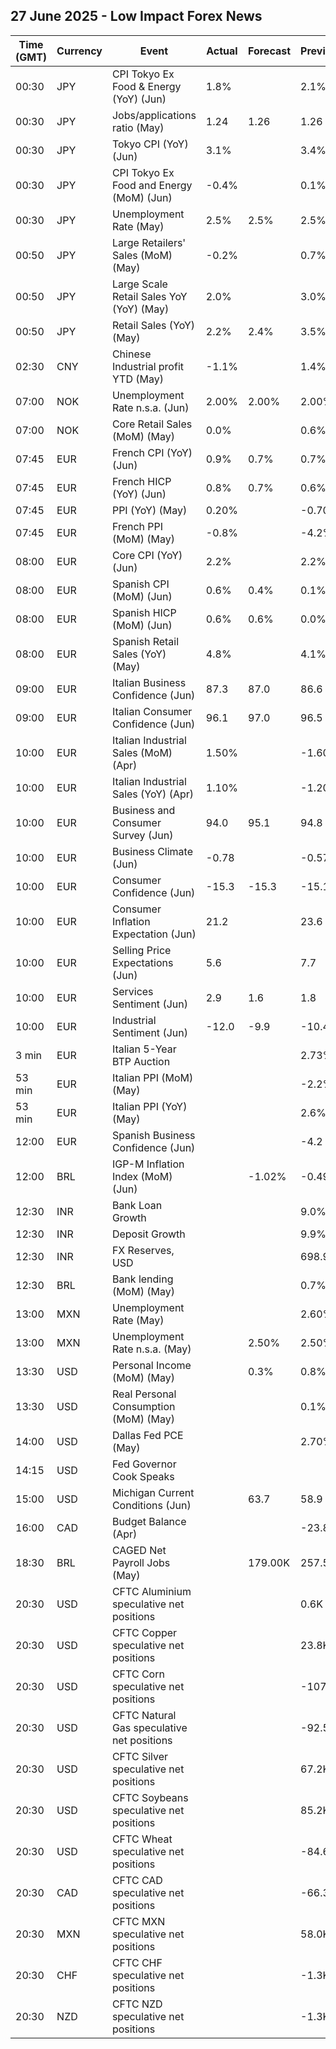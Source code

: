 ## 27 June 2025 - Low Impact Forex News

| Time (GMT) | Currency | Event | Actual | Forecast | Previous |
|------|----------|-------|--------|----------|----------|
| 00:30 | JPY | CPI Tokyo Ex Food & Energy (YoY) (Jun) | 1.8% |  | 2.1% |
| 00:30 | JPY | Jobs/applications ratio (May) | 1.24 | 1.26 | 1.26 |
| 00:30 | JPY | Tokyo CPI (YoY) (Jun) | 3.1% |  | 3.4% |
| 00:30 | JPY | CPI Tokyo Ex Food and Energy (MoM) (Jun) | -0.4% |  | 0.1% |
| 00:30 | JPY | Unemployment Rate (May) | 2.5% | 2.5% | 2.5% |
| 00:50 | JPY | Large Retailers' Sales (MoM) (May) | -0.2% |  | 0.7% |
| 00:50 | JPY | Large Scale Retail Sales YoY (YoY) (May) | 2.0% |  | 3.0% |
| 00:50 | JPY | Retail Sales (YoY) (May) | 2.2% | 2.4% | 3.5% |
| 02:30 | CNY | Chinese Industrial profit YTD (May) | -1.1% |  | 1.4% |
| 07:00 | NOK | Unemployment Rate n.s.a. (Jun) | 2.00% | 2.00% | 2.00% |
| 07:00 | NOK | Core Retail Sales (MoM) (May) | 0.0% |  | 0.6% |
| 07:45 | EUR | French CPI (YoY) (Jun) | 0.9% | 0.7% | 0.7% |
| 07:45 | EUR | French HICP (YoY) (Jun) | 0.8% | 0.7% | 0.6% |
| 07:45 | EUR | PPI (YoY) (May) | 0.20% |  | -0.70% |
| 07:45 | EUR | French PPI (MoM) (May) | -0.8% |  | -4.2% |
| 08:00 | EUR | Core CPI (YoY) (Jun) | 2.2% |  | 2.2% |
| 08:00 | EUR | Spanish CPI (MoM) (Jun) | 0.6% | 0.4% | 0.1% |
| 08:00 | EUR | Spanish HICP (MoM) (Jun) | 0.6% | 0.6% | 0.0% |
| 08:00 | EUR | Spanish Retail Sales (YoY) (May) | 4.8% |  | 4.1% |
| 09:00 | EUR | Italian Business Confidence (Jun) | 87.3 | 87.0 | 86.6 |
| 09:00 | EUR | Italian Consumer Confidence (Jun) | 96.1 | 97.0 | 96.5 |
| 10:00 | EUR | Italian Industrial Sales (MoM) (Apr) | 1.50% |  | -1.60% |
| 10:00 | EUR | Italian Industrial Sales (YoY) (Apr) | 1.10% |  | -1.20% |
| 10:00 | EUR | Business and Consumer Survey (Jun) | 94.0 | 95.1 | 94.8 |
| 10:00 | EUR | Business Climate (Jun) | -0.78 |  | -0.57 |
| 10:00 | EUR | Consumer Confidence (Jun) | -15.3 | -15.3 | -15.1 |
| 10:00 | EUR | Consumer Inflation Expectation (Jun) | 21.2 |  | 23.6 |
| 10:00 | EUR | Selling Price Expectations (Jun) | 5.6 |  | 7.7 |
| 10:00 | EUR | Services Sentiment (Jun) | 2.9 | 1.6 | 1.8 |
| 10:00 | EUR | Industrial Sentiment (Jun) | -12.0 | -9.9 | -10.4 |
| 3 min | EUR | Italian 5-Year BTP Auction |  |  | 2.73% |
| 53 min | EUR | Italian PPI (MoM) (May) |  |  | -2.2% |
| 53 min | EUR | Italian PPI (YoY) (May) |  |  | 2.6% |
| 12:00 | EUR | Spanish Business Confidence (Jun) |  |  | -4.2 |
| 12:00 | BRL | IGP-M Inflation Index (MoM) (Jun) |  | -1.02% | -0.49% |
| 12:30 | INR | Bank Loan Growth |  |  | 9.0% |
| 12:30 | INR | Deposit Growth |  |  | 9.9% |
| 12:30 | INR | FX Reserves, USD |  |  | 698.95B |
| 12:30 | BRL | Bank lending (MoM) (May) |  |  | 0.7% |
| 13:00 | MXN | Unemployment Rate (May) |  |  | 2.60% |
| 13:00 | MXN | Unemployment Rate n.s.a. (May) |  | 2.50% | 2.50% |
| 13:30 | USD | Personal Income (MoM) (May) |  | 0.3% | 0.8% |
| 13:30 | USD | Real Personal Consumption (MoM) (May) |  |  | 0.1% |
| 14:00 | USD | Dallas Fed PCE (May) |  |  | 2.70% |
| 14:15 | USD | Fed Governor Cook Speaks |  |  |  |
| 15:00 | USD | Michigan Current Conditions (Jun) |  | 63.7 | 58.9 |
| 16:00 | CAD | Budget Balance (Apr) |  |  | -23.88B |
| 18:30 | BRL | CAGED Net Payroll Jobs (May) |  | 179.00K | 257.53K |
| 20:30 | USD | CFTC Aluminium speculative net positions |  |  | 0.6K |
| 20:30 | USD | CFTC Copper speculative net positions |  |  | 23.8K |
| 20:30 | USD | CFTC Corn speculative net positions |  |  | -107.2K |
| 20:30 | USD | CFTC Natural Gas speculative net positions |  |  | -92.5K |
| 20:30 | USD | CFTC Silver speculative net positions |  |  | 67.2K |
| 20:30 | USD | CFTC Soybeans speculative net positions |  |  | 85.2K |
| 20:30 | USD | CFTC Wheat speculative net positions |  |  | -84.6K |
| 20:30 | CAD | CFTC CAD speculative net positions |  |  | -66.3K |
| 20:30 | MXN | CFTC MXN speculative net positions |  |  | 58.0K |
| 20:30 | CHF | CFTC CHF speculative net positions |  |  | -1.3K |
| 20:30 | NZD | CFTC NZD speculative net positions |  |  | -1.3K |
